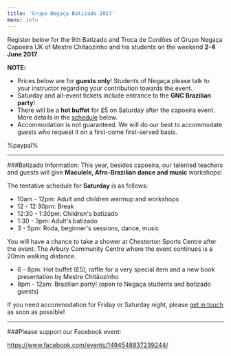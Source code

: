 ```yaml
---
title: 'Grupo Negaça Batizado 2017'
menu: info
---
```


Register below for the 9th Batizado and Troca de Cordões of Grupo Negaça Capoeira UK of Mestre Chitaozinho and his students on the weekend **2-4 June 2017**.

**NOTE:**
* Prices below are for **guests only**! Students of Negaça please talk to your instructor regarding your contribution towards the event.
* Saturday and all-event tickets include entrance to the **GNC Brazilian party**!
* There will be a **hot buffet** for £5 on Saturday after the capoeira event. More details in the [schedule](#schedule) below.
* Accommodation is not guaranteed. We will do our best to accommodate guests who request it on a first-come first-served basis.

%paypal%

- - -

###Batizado Information:
This year, besides capoeira, our talented teachers and guests will give **Maculele, Afro-Brazilian dance and music** workshops!

The tentative schedule for **Saturday** is as follows:
* 10am - 12pm: Adult and children warmup and workshops
* 12 - 12:30pm: Break
* 12:30 - 1:30pm: Children's batizado
* 1:30 - 3pm: Adult's batizado
* 3 - 5pm: Roda, beginner's sessions, dance, music

You will have a chance to take a shower at Chesterton Sports Centre after the event. The Arbury Community Centre where the event continues is a 20min walking distance.

* 6 - 8pm: Hot buffet (£5), raffle for a very special item and a new book presentation by Mestre Chitãozinho
* 8pm - 12am: Brazilian party! (open to Negaça students and batizado guests)

If you need accommodation for Friday or Saturday night, please [get in touch](mailto:negaca@capoeiracambridge.co.uk) as soon as possible!

- - -

###Please support our Facebook event:

https://www.facebook.com/events/1494548837239244/
